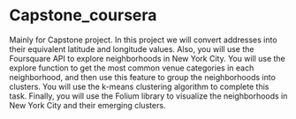 # Capstone_coursera
Mainly for Capstone project. 
In this project we will convert addresses into their equivalent latitude and longitude values. Also, you will use the Foursquare API to explore neighborhoods in New York City. You will use the explore function to get the most common venue categories in each neighborhood, and then use this feature to group the neighborhoods into clusters. You will use the k-means clustering algorithm to complete this task. Finally, you will use the Folium library to visualize the neighborhoods in New York City and their emerging clusters.
